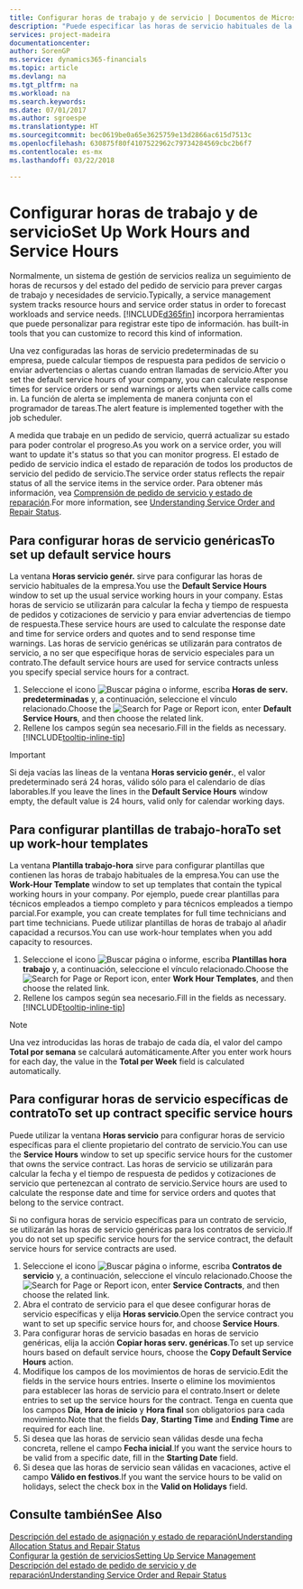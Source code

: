 ```yaml
---
title: Configurar horas de trabajo y de servicio | Documentos de Microsoft
description: "Puede especificar las horas de servicio habituales de la empresa. Estas horas de servicio se utilizarán para calcular la fecha y tiempo de respuesta de pedidos y cotizaciones de servicio y para enviar advertencias de tiempo de respuesta."
services: project-madeira
documentationcenter: 
author: SorenGP
ms.service: dynamics365-financials
ms.topic: article
ms.devlang: na
ms.tgt_pltfrm: na
ms.workload: na
ms.search.keywords: 
ms.date: 07/01/2017
ms.author: sgroespe
ms.translationtype: HT
ms.sourcegitcommit: bec0619be0a65e3625759e13d2866ac615d7513c
ms.openlocfilehash: 630875f80f4107522962c79734284569cbc2b6f7
ms.contentlocale: es-mx
ms.lasthandoff: 03/22/2018

---
```

# <a name="set-up-work-hours-and-service-hours"></a><span data-ttu-id="cf0cc-104">Configurar horas de trabajo y de servicio</span><span class="sxs-lookup"><span data-stu-id="cf0cc-104">Set Up Work Hours and Service Hours</span></span>
<span data-ttu-id="cf0cc-105">Normalmente, un sistema de gestión de servicios realiza un seguimiento de horas de recursos y del estado del pedido de servicio para prever cargas de trabajo y necesidades de servicio.</span><span class="sxs-lookup"><span data-stu-id="cf0cc-105">Typically, a service management system tracks resource hours and service order status in order to forecast workloads and service needs.</span></span> [!INCLUDE[d365fin](includes/d365fin_md.md)]<span data-ttu-id="cf0cc-106"> incorpora herramientas que puede personalizar para registrar este tipo de información.</span><span class="sxs-lookup"><span data-stu-id="cf0cc-106"> has built-in tools that you can customize to record this kind of information.</span></span>  
  
<span data-ttu-id="cf0cc-107">Una vez configuradas las horas de servicio predeterminadas de su empresa, puede calcular tiempos de respuesta para pedidos de servicio o enviar advertencias o alertas cuando entran llamadas de servicio.</span><span class="sxs-lookup"><span data-stu-id="cf0cc-107">After you set the default service hours of your company, you can calculate response times for service orders or send warnings or alerts when service calls come in.</span></span> <span data-ttu-id="cf0cc-108">La función de alerta se implementa de manera conjunta con el programador de tareas.</span><span class="sxs-lookup"><span data-stu-id="cf0cc-108">The alert feature is implemented together with the job scheduler.</span></span>   
  
<span data-ttu-id="cf0cc-109">A medida que trabaje en un pedido de servicio, querrá actualizar su estado para poder controlar el progreso.</span><span class="sxs-lookup"><span data-stu-id="cf0cc-109">As you work on a service order, you will want to update it's status so that you can monitor progress.</span></span> <span data-ttu-id="cf0cc-110">El estado de pedido de servicio indica el estado de reparación de todos los productos de servicio del pedido de servicio.</span><span class="sxs-lookup"><span data-stu-id="cf0cc-110">The service order status reflects the repair status of all the service items in the service order.</span></span> <span data-ttu-id="cf0cc-111">Para obtener más información, vea [Comprensión de pedido de servicio y estado de reparación](service-order-repair-status.md).</span><span class="sxs-lookup"><span data-stu-id="cf0cc-111">For more information, see [Understanding Service Order and Repair Status](service-order-repair-status.md).</span></span> 

## <a name="to-set-up-default-service-hours"></a><span data-ttu-id="cf0cc-112">Para configurar horas de servicio genéricas</span><span class="sxs-lookup"><span data-stu-id="cf0cc-112">To set up default service hours</span></span>  
<span data-ttu-id="cf0cc-113">La ventana **Horas servicio genér.** sirve para configurar las horas de servicio habituales de la empresa.</span><span class="sxs-lookup"><span data-stu-id="cf0cc-113">You use the **Default Service Hours** window to set up the usual service working hours in your company.</span></span> <span data-ttu-id="cf0cc-114">Estas horas de servicio se utilizarán para calcular la fecha y tiempo de respuesta de pedidos y cotizaciones de servicio y para enviar advertencias de tiempo de respuesta.</span><span class="sxs-lookup"><span data-stu-id="cf0cc-114">These service hours are used to calculate the response date and time for service orders and quotes and to send response time warnings.</span></span> <span data-ttu-id="cf0cc-115">Las horas de servicio genéricas se utilizarán para contratos de servicio, a no ser que especifique horas de servicio especiales para un contrato.</span><span class="sxs-lookup"><span data-stu-id="cf0cc-115">The default service hours are used for service contracts unless you specify special service hours for a contract.</span></span>  
  
1. <span data-ttu-id="cf0cc-116">Seleccione el icono ![Buscar página o informe](media/ui-search/search_small.png "icono Buscar página o informe"), escriba **Horas de serv. predeterminadas** y, a continuación, seleccione el vínculo relacionado.</span><span class="sxs-lookup"><span data-stu-id="cf0cc-116">Choose the ![Search for Page or Report](media/ui-search/search_small.png "Search for Page or Report icon") icon, enter **Default Service Hours**, and then choose the related link.</span></span>  
2. <span data-ttu-id="cf0cc-117">Rellene los campos según sea necesario.</span><span class="sxs-lookup"><span data-stu-id="cf0cc-117">Fill in the fields as necessary.</span></span> [!INCLUDE[tooltip-inline-tip](includes/tooltip-inline-tip_md.md)]  
  
> [!IMPORTANT]  
>  <span data-ttu-id="cf0cc-118">Si deja vacías las líneas de la ventana **Horas servicio genér.**, el valor predeterminado será 24 horas, válido sólo para el calendario de días laborables.</span><span class="sxs-lookup"><span data-stu-id="cf0cc-118">If you leave the lines in the **Default Service Hours** window empty, the default value is 24 hours, valid only for calendar working days.</span></span>  
  
## <a name="to-set-up-work-hour-templates"></a><span data-ttu-id="cf0cc-119">Para configurar plantillas de trabajo-hora</span><span class="sxs-lookup"><span data-stu-id="cf0cc-119">To set up work-hour templates</span></span>
<span data-ttu-id="cf0cc-120">La ventana **Plantilla trabajo-hora** sirve para configurar plantillas que contienen las horas de trabajo habituales de la empresa.</span><span class="sxs-lookup"><span data-stu-id="cf0cc-120">You can use the **Work-Hour Template** window to set up templates that contain the typical working hours in your company.</span></span> <span data-ttu-id="cf0cc-121">Por ejemplo, puede crear plantillas para técnicos empleados a tiempo completo y para técnicos empleados a tiempo parcial.</span><span class="sxs-lookup"><span data-stu-id="cf0cc-121">For example, you can create templates for full time technicians and part time technicians.</span></span> <span data-ttu-id="cf0cc-122">Puede utilizar plantillas de horas de trabajo al añadir capacidad a recursos.</span><span class="sxs-lookup"><span data-stu-id="cf0cc-122">You can use work-hour templates when you add capacity to resources.</span></span>  
  
1. <span data-ttu-id="cf0cc-123">Seleccione el icono ![Buscar página o informe](media/ui-search/search_small.png "icono Buscar página o informe"), escriba **Plantillas hora trabajo** y, a continuación, seleccione el vínculo relacionado.</span><span class="sxs-lookup"><span data-stu-id="cf0cc-123">Choose the ![Search for Page or Report](media/ui-search/search_small.png "Search for Page or Report icon") icon, enter **Work Hour Templates**, and then choose the related link.</span></span>  
2. <span data-ttu-id="cf0cc-124">Rellene los campos según sea necesario.</span><span class="sxs-lookup"><span data-stu-id="cf0cc-124">Fill in the fields as necessary.</span></span> [!INCLUDE[tooltip-inline-tip](includes/tooltip-inline-tip_md.md)]  
  
> [!Note]
> <span data-ttu-id="cf0cc-125">Una vez introducidas las horas de trabajo de cada día, el valor del campo **Total por semana** se calculará automáticamente.</span><span class="sxs-lookup"><span data-stu-id="cf0cc-125">After you enter work hours for each day, the value in the **Total per Week** field is calculated automatically.</span></span>  

## <a name="to-set-up-contract-specific-service-hours"></a><span data-ttu-id="cf0cc-126">Para configurar horas de servicio específicas de contrato</span><span class="sxs-lookup"><span data-stu-id="cf0cc-126">To set up contract specific service hours</span></span>  
<span data-ttu-id="cf0cc-127">Puede utilizar la ventana **Horas servicio** para configurar horas de servicio específicas para el cliente propietario del contrato de servicio.</span><span class="sxs-lookup"><span data-stu-id="cf0cc-127">You can use the **Service Hours** window to set up specific service hours for the customer that owns the service contract.</span></span> <span data-ttu-id="cf0cc-128">Las horas de servicio se utilizarán para calcular la fecha y el tiempo de respuesta de pedidos y cotizaciones de servicio que pertenezcan al contrato de servicio.</span><span class="sxs-lookup"><span data-stu-id="cf0cc-128">Service hours are used to calculate the response date and time for service orders and quotes that belong to the service contract.</span></span>  
  
<span data-ttu-id="cf0cc-129">Si no configura horas de servicio específicas para un contrato de servicio, se utilizarán las horas de servicio genéricas para los contratos de servicio.</span><span class="sxs-lookup"><span data-stu-id="cf0cc-129">If you do not set up specific service hours for the service contract, the default service hours for service contracts are used.</span></span>  
  
1. <span data-ttu-id="cf0cc-130">Seleccione el icono ![Buscar página o informe](media/ui-search/search_small.png "icono Buscar página o informe"), escriba **Contratos de servicio** y, a continuación, seleccione el vínculo relacionado.</span><span class="sxs-lookup"><span data-stu-id="cf0cc-130">Choose the ![Search for Page or Report](media/ui-search/search_small.png "Search for Page or Report icon") icon, enter **Service Contracts**, and then choose the related link.</span></span>  
2. <span data-ttu-id="cf0cc-131">Abra el contrato de servicio para el que desee configurar horas de servicio específicas y elija **Horas servicio**.</span><span class="sxs-lookup"><span data-stu-id="cf0cc-131">Open the service contract you want to set up specific service hours for, and choose **Service Hours**.</span></span>  
4. <span data-ttu-id="cf0cc-132">Para configurar horas de servicio basadas en horas de servicio genéricas, elija la acción **Copiar horas serv. genéricas**.</span><span class="sxs-lookup"><span data-stu-id="cf0cc-132">To set up service hours based on default service hours, choose the **Copy Default Service Hours** action.</span></span>  
5. <span data-ttu-id="cf0cc-133">Modifique los campos de los movimientos de horas de servicio.</span><span class="sxs-lookup"><span data-stu-id="cf0cc-133">Edit the fields in the service hours entries.</span></span> <span data-ttu-id="cf0cc-134">Inserte o elimine los movimientos para establecer las horas de servicio para el contrato.</span><span class="sxs-lookup"><span data-stu-id="cf0cc-134">Insert or delete entries to set up the service hours for the contract.</span></span> <span data-ttu-id="cf0cc-135">Tenga en cuenta que los campos **Día**, **Hora de inicio** y **Hora final** son obligatorios para cada movimiento.</span><span class="sxs-lookup"><span data-stu-id="cf0cc-135">Note that the fields **Day**, **Starting Time** and **Ending Time** are required for each line.</span></span>  
6. <span data-ttu-id="cf0cc-136">Si desea que las horas de servicio sean válidas desde una fecha concreta, rellene el campo **Fecha inicial**.</span><span class="sxs-lookup"><span data-stu-id="cf0cc-136">If you want the service hours to be valid from a specific date, fill in the **Starting Date** field.</span></span>  
7. <span data-ttu-id="cf0cc-137">Si desea que las horas de servicio sean válidas en vacaciones, active el campo **Válido en festivos**.</span><span class="sxs-lookup"><span data-stu-id="cf0cc-137">If you want the service hours to be valid on holidays, select the check box in the **Valid on Holidays** field.</span></span>  

## <a name="see-also"></a><span data-ttu-id="cf0cc-138">Consulte también</span><span class="sxs-lookup"><span data-stu-id="cf0cc-138">See Also</span></span>  
[<span data-ttu-id="cf0cc-139">Descripción del estado de asignación y estado de reparación</span><span class="sxs-lookup"><span data-stu-id="cf0cc-139">Understanding Allocation Status and Repair Status</span></span>](service-allocation-status-and-repair-status.md)  
[<span data-ttu-id="cf0cc-140">Configurar la gestión de servicios</span><span class="sxs-lookup"><span data-stu-id="cf0cc-140">Setting Up Service Management</span></span>](service-setup-service.md)  
[<span data-ttu-id="cf0cc-141">Descripción del estado de pedido de servicio y de reparación</span><span class="sxs-lookup"><span data-stu-id="cf0cc-141">Understanding Service Order and Repair Status</span></span>](service-order-repair-status.md)  

